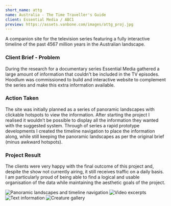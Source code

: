 ```yaml
---
short_name: attg
name: Australia - The Time Traveller's Guide
client: Essential Media / ABC1
preview: https://assets.vanbone.com/images/attg_proj.jpg
---
```


A companion site for the television series featuring a fully interactive timeline of the past 4567 million years in the
Australian landscape. 

### Client Brief - Problem

During the research for a documentary series Essential Media gathered a large amount of information that couldn't be 
included in the TV episodes. Hoodlum was commissioned to build and interactive website to complement the series and 
make this extra information available.

### Action Taken

The site was initially planned as a series of panoramic landscapes with clickable hotspots to view the information. 
After starting the project I realised it wouldn’t be possible to display all the information they wanted with the 
suggested system. Through of series a rapid prototype developments I created the timeline navigation to place the 
information along, while still keeping the panoramic landscapes as per the original brief (minus awkward hotspots).

### Project Result

The clients were very happy with the final outcome of this project and, despite the show not currently airing, it still 
receives traffic on a daily basis. I am particularly proud of being able to find a logical and usable organisation of 
the data while maintaining the aesthetic goals of the project.

![Panoramic landscapes and timeline navigation](https://assets.vanbone.com/images/attg_2.jpg "Panoramic landscapes and timeline navigation")
![Video excerpts](https://assets.vanbone.com/images/attg_1.jpg "Video excerpts")
![Text information](https://assets.vanbone.com/images/attg_3.jpg "Text information")
![Creature gallery](https://assets.vanbone.com/images/attg_4.jpg "Creature gallery")